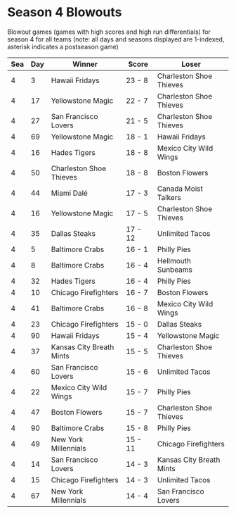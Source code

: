 # Season 4 Blowouts



Blowout games (games with high scores and high run differentials) for season 4 for all teams (note: all days and seasons displayed are 1-indexed, asterisk indicates a postseason game)


| Sea | Day | Winner | Score | Loser | 
| ------ |------ |------ |------ |------ |
| 4 | 3 | Hawaii Fridays | 23 - 8 | Charleston Shoe Thieves | 
| 4 | 17 | Yellowstone Magic | 22 - 7 | Charleston Shoe Thieves | 
| 4 | 27 | San Francisco Lovers | 21 - 5 | Charleston Shoe Thieves | 
| 4 | 69 | Yellowstone Magic | 18 - 1 | Hawaii Fridays | 
| 4 | 16 | Hades Tigers | 18 - 8 | Mexico City Wild Wings | 
| 4 | 50 | Charleston Shoe Thieves | 18 - 8 | Boston Flowers | 
| 4 | 44 | Miami Dalé | 17 - 3 | Canada Moist Talkers | 
| 4 | 16 | Yellowstone Magic | 17 - 5 | Charleston Shoe Thieves | 
| 4 | 35 | Dallas Steaks | 17 - 12 | Unlimited Tacos | 
| 4 | 5 | Baltimore Crabs | 16 - 1 | Philly Pies | 
| 4 | 8 | Baltimore Crabs | 16 - 4 | Hellmouth Sunbeams | 
| 4 | 32 | Hades Tigers | 16 - 4 | Philly Pies | 
| 4 | 10 | Chicago Firefighters | 16 - 7 | Boston Flowers | 
| 4 | 41 | Baltimore Crabs | 16 - 8 | Mexico City Wild Wings | 
| 4 | 23 | Chicago Firefighters | 15 - 0 | Dallas Steaks | 
| 4 | 90 | Hawaii Fridays | 15 - 4 | Yellowstone Magic | 
| 4 | 37 | Kansas City Breath Mints | 15 - 5 | Charleston Shoe Thieves | 
| 4 | 60 | San Francisco Lovers | 15 - 6 | Unlimited Tacos | 
| 4 | 22 | Mexico City Wild Wings | 15 - 7 | Philly Pies | 
| 4 | 47 | Boston Flowers | 15 - 7 | Charleston Shoe Thieves | 
| 4 | 90 | Baltimore Crabs | 15 - 8 | Philly Pies | 
| 4 | 49 | New York Millennials | 15 - 11 | Chicago Firefighters | 
| 4 | 14 | San Francisco Lovers | 14 - 3 | Kansas City Breath Mints | 
| 4 | 15 | Chicago Firefighters | 14 - 3 | Unlimited Tacos | 
| 4 | 67 | New York Millennials | 14 - 4 | San Francisco Lovers | 


